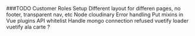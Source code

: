 ###TODO 
Customer Roles
Setup Different layout for differen pages, no footer, transparent nav, etc
Node cloudinary
Error handling
Put mixins in Vue plugins
API whitelist
Handle mongo connection refused
vuetify loader
vuetify ala carte ?